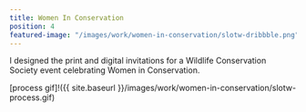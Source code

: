 ```yaml
---
title: Women In Conservation
position: 4
featured-image: "/images/work/women-in-conservation/slotw-dribbble.png"
---
```


I designed the print and digital invitations for a Wildlife Conservation Society event celebrating Women in Conservation.

[process gif]!({{ site.baseurl }}/images/work/women-in-conservation/slotw-process.gif)